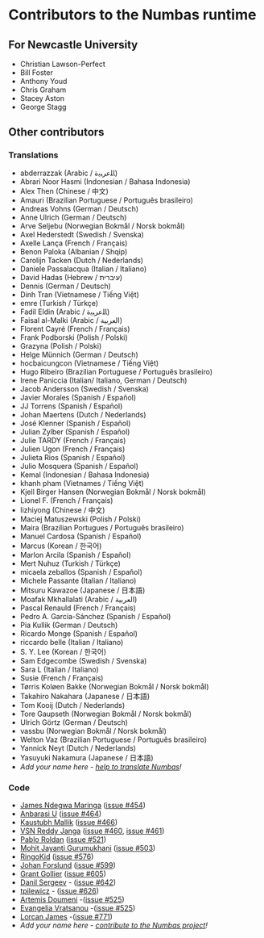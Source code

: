 # Contributors to the Numbas runtime

## For Newcastle University

* Christian Lawson-Perfect
* Bill Foster
* Anthony Youd
* Chris Graham
* Stacey Aston
* George Stagg

## Other contributors

### Translations

* abderrazzak (Arabic / ﺎﻠﻋﺮﺒﻳﺓ)
* Abrari Noor Hasmi (Indonesian / Bahasa Indonesia)
* Alex Then (Chinese / 中文)
* Amauri (Brazilian Portuguese / Português brasileiro)
* Andreas Vohns (German / Deutsch)
* Anne Ulrich (German / Deutsch)
* Arve Seljebu (Norwegian Bokmål / Norsk bokmål)
* Axel Hederstedt (Swedish / Svenska)
* Axelle Lança (French / Français)
* Benon Paloka (Albanian / Shqip)
* Carolijn Tacken (Dutch / Nederlands)
* Daniele Passalacqua (Italian / Italiano)
* David Hadas (Hebrew / עיברית)
* Dennis (German / Deutsch)
* Dinh Tran (Vietnamese / Tiếng Việt)
* emre (Turkish / Türkçe)
* Fadil Eldin (Arabic / ﺎﻠﻋﺮﺒﻳﺓ)
* Faisal al-Malki (Arabic / العربية)
* Florent Cayré (French / Français)
* Frank Podborski (Polish / Polski)
* Grazyna (Polish / Polski)
* Helge Münnich (German / Deutsch)
* hocbaicungcon (Vietnamese / Tiếng Việt)
* Hugo Ribeiro (Brazilian Portuguese / Português brasileiro)
* Irene Paniccia (Italian/ Italiano, German / Deutsch)
* Jacob Andersson (Swedish / Svenska)
* Javier Morales (Spanish / Español)
* JJ Torrens (Spanish / Español)
* Johan Maertens (Dutch / Nederlands)
* José Klenner (Spanish / Español)
* Julian Zylber (Spanish / Español)
* Julie TARDY (French / Français)
* Julien Ugon (French / Français)
* Julieta Rios (Spanish / Español)
* Julio Mosquera (Spanish / Español)
* Kemal (Indonesian / Bahasa Indonesia)
* khanh pham (Vietnames / Tiếng Việt)
* Kjell Birger Hansen (Norwegian Bokmål / Norsk bokmål)
* Lionel F. (French / Français)
* lizhiyong (Chinese / 中文)
* Maciej Matuszewski (Polish / Polski)
* Maira (Brazilian Portugues / Português brasileiro)
* Manuel Cardosa (Spanish / Español)
* Marcus (Korean / 한국어)
* Marlon Arcila (Spanish / Español)
* Mert Nuhuz (Turkish / Türkçe)
* micaela zeballos (Spanish / Español)
* Michele Passante (Italian / Italiano)
* Mitsuru Kawazoe (Japanese / 日本語)
* Moafak Mkhallalati (Arabic / العربية)
* Pascal Renauld (French / Français)
* Pedro A. García-Sánchez (Spanish / Español)
* Pia Kullik (German / Deutsch)
* Ricardo Monge (Spanish / Español)
* riccardo belle (Italian / Italiano)
* S. Y. Lee (Korean / 한국어)
* Sam Edgecombe (Swedish / Svenska)
* Sara L (Italian / Italiano)
* Susie (French / Français)
* Tørris Koløen Bakke (Norwegian Bokmål / Norsk bokmål)
* Takahiro Nakahara (Japanese / 日本語)
* Tom Kooij (Dutch / Nederlands)
* Tore Gaupseth (Norwegian Bokmål / Norsk bokmål)
* Ulrich Görtz (German / Deutsch)
* vassbu (Norwegian Bokmål / Norsk bokmål)
* Welton Vaz (Brazilian Portuguese / Português brasileiro)
* Yannick Neyt (Dutch / Nederlands)
* Yasuyuki Nakamura (Japanese / 日本語)
* *Add your name here - [help to translate Numbas](https://poeditor.com/join/project/4yrwn1Nc2l)!*

### Code

* [James Ndegwa Maringa](https://github.com/wandeg) ([issue #454](https://github.com/numbas/Numbas/issues/454))
* [Anbarasi U](https://github.com/anbarasiu) ([issue #464](https://github.com/numbas/Numbas/issues/464))
* [Kaustubh Mallik](https://github.com/kaustubhmallik) ([issue #466](https://github.com/numbas/Numbas/issues/466))
* [VSN Reddy Janga](https://github.com/janga1997) ([issue #460](https://github.com/numbas/Numbas/issues/460), [issue #461](https://github.com/numbas/Numbas/issues/461))
* [Pablo Roldan](https://github.com/Roldans) ([issue #521](https://github.com/numbas/Numbas/issues/521))
* [Mohit Jayanti Gurumukhani](https://github.com/mjguru) ([issue #503](https://github.com/numbas/Numbas/issues/503))
* [RingoKid](https://github.com/RingoKid) ([issue #576](https://github.com/numbas/Numbas/issues/573))
* [Johan Forslund](https://github.com/johanforslund) ([issue #599](https://github.com/numbas/Numbas/issues/599))
* [Grant Gollier](https://github.com/gragollier) ([issue #605](https://github.com/numbas/Numbas/issues/605))
* [Danil Sergeev](https://github.com/yungcatx) - ([issue #642](https://github.com/numbas/Numbas/issues/634))
* [tpilewicz](https://github.com/tpilewicz) - ([issue #626](https://github.com/numbas/Numbas/issues/626))
* [Artemis Doumeni](https://github.com/artemdou) -([issue #525](https://github.com/numbas/Numbas/issues/525))
* [Evangelia Vratsanou](https://github.com/EVratsanou) -([issue #525](https://github.com/numbas/Numbas/issues/525))
* [Lorcan James](https://github.com/lorcanj) -([issue #771](https://github.com/numbas/Numbas/issues/771))
* *Add your name here - [contribute to the Numbas project](http://www.numbas.org.uk/contributing-to-numbas/)!*
